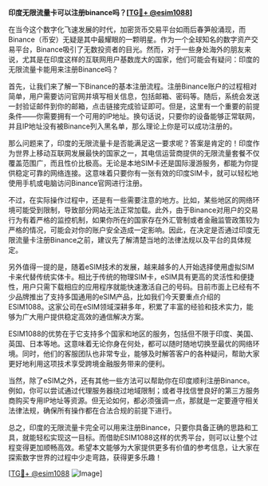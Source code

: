 **印度无限流量卡可以注册binance吗？[[TG💪+ @esim1088](https://t.me/s/esim1088)]**

在当今这个数字化飞速发展的时代，加密货币交易平台如雨后春笋般涌现，而Binance（币安）无疑是其中最耀眼的一颗明星。作为一个全球知名的数字资产交易平台，Binance吸引了无数投资者的目光。然而，对于一些身处海外的朋友来说，尤其是在印度这样的互联网用户基数庞大的国家，他们可能会有疑问：印度的无限流量卡能用来注册Binance吗？

首先，让我们来了解一下Binance的基本注册流程。注册Binance账户的过程相对简单，用户需要访问官网并填写相关信息，包括邮箱、密码等。随后，系统会发送一封验证邮件到你的邮箱，点击链接完成验证即可。但是，这里有一个重要的前提条件——你需要拥有一个可用的IP地址。换句话说，只要你的设备能够正常联网，并且IP地址没有被Binance列入黑名单，那么理论上你是可以成功注册的。

那么问题来了，印度的无限流量卡是否能满足这一要求呢？答案是肯定的！印度作为世界上移动互联网发展最快的国家之一，其电信运营商提供的无限流量套餐不仅覆盖范围广，而且性价比极高。无论是本地SIM卡还是国际漫游服务，都能为你提供稳定可靠的网络连接。这意味着只要你有一张有效的印度SIM卡，就可以轻松地使用手机或电脑访问Binance官网进行注册。

不过，在实际操作过程中，还是有一些需要注意的地方。比如，某些地区的网络环境可能受到限制，导致部分网站无法正常加载。此外，由于Binance对用户的交易行为有着严格的监控机制，如果你所在的国家存在外汇管制或者金融监管政策较为严格的情况，可能会对你的账户安全造成一定影响。因此，在决定是否通过印度无限流量卡注册Binance之前，建议先了解清楚当地的法律法规以及平台的具体规定。

另外值得一提的是，随着eSIM技术的发展，越来越多的人开始选择使用虚拟SIM卡来代替传统实体卡。相比于传统的物理SIM卡，eSIM具有更高的灵活性和便捷性，用户只需下载相应的应用程序就能快速激活自己的号码。目前市面上已经有不少品牌推出了支持多国通用的eSIM产品，比如我们今天要重点介绍的ESIM1088。这家公司在eSIM领域深耕多年，积累了丰富的经验和技术实力，能够为广大用户提供稳定高效的通信解决方案。

ESIM1088的优势在于它支持多个国家和地区的服务，包括但不限于印度、美国、英国、日本等地。这意味着无论你身在何处，都可以随时随地切换至最优的网络环境。同时，他们的客服团队也非常专业，能够及时解答客户的各种疑问，帮助大家更好地利用这项技术享受跨境金融服务带来的便利。

当然，除了eSIM之外，还有其他一些方法可以帮助你在印度顺利注册Binance。例如，你可以尝试通过代理服务器绕过地域限制；或者寻找信誉良好的第三方服务商购买专用IP地址等资源。但无论如何，都必须强调一点，那就是一定要遵守相关法律法规，确保所有操作都在合法合规的前提下进行。

总之，印度的无限流量卡完全可以用来注册Binance，只要你具备正确的思路和工具，就能轻松实现这一目标。而借助ESIM1088这样的优秀平台，则可以让整个过程变得更加顺畅高效。希望本文能够为大家提供更多有价值的参考信息，让大家在探索数字世界的过程中少走弯路，获得更多乐趣！

[[TG💪+ @esim1088](https://t.me/s/esim1088) ![Image](https://i.postimg.cc/4NQfJmqS/Snipaste-2025-05-13-00-14-12.png)]